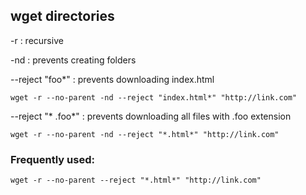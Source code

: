 ## wget directories

-r : recursive

-nd : prevents creating folders

--reject "foo*" : prevents downloading index.html

`wget -r --no-parent -nd --reject "index.html*" "http://link.com"`

--reject "* .foo*" : prevents downloading all files with .foo extension

`wget -r --no-parent -nd --reject "*.html*" "http://link.com"`

### Frequently used:
`wget -r --no-parent --reject "*.html*" "http://link.com"`
